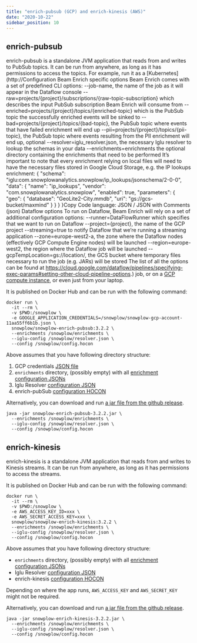```yaml
---
title: "enrich-pubsub (GCP) and enrich-kinesis (AWS)"
date: "2020-10-22"
sidebar_position: 10
---
```


## enrich-pubsub

enrich-pubsub is a standalone JVM application that reads from and writes to PubSub topics. It can be run from anywhere, as long as it has permissions to access the topics. For example, run it as a [Kubernetes](http://Configuration Beam Enrich specific options Beam Enrich comes with a set of predefined CLI options:  --job-name, the name of the job as it will appear in the Dataflow console --raw=projects/{project}/subscriptions/{raw-topic-subscription} which describes the input PubSub subscription Beam Enrich will consume from --enriched=projects/{project}/topics/{enriched-topic} which is the PubSub topic the successfully enriched events will be sinked to --bad=projects/{project}/topics/{bad-topic}, the PubSub topic where events that have failed enrichment will end up --pii=projects/{project}/topics/{pii-topic}, the PubSub topic where events resulting from the PII enrichment will end up, optional --resolver=iglu_resolver.json, the necessary Iglu resolver to lookup the schemas in your data --enrichments=enrichments the optional directory containing the enrichments that need to be performed It’s important to note that every enrichment relying on local files will need to have the necessary files stored in Google Cloud Storage, e.g. the IP lookups enrichment:  {   "schema": "iglu:com.snowplowanalytics.snowplow/ip_lookups/jsonschema/2-0-0",   "data": {     "name": "ip_lookups",     "vendor": "com.snowplowanalytics.snowplow",     "enabled": true,     "parameters": {       "geo": {         "database": "GeoLite2-City.mmdb",         "uri": "gs://gcs-bucket/maxmind"       }     }   } }Copy Code language: JSON / JSON with Comments (json) Dataflow options To run on Dataflow, Beam Enrich will rely on a set of additional configuration options:  --runner=DataFlowRunner which specifies that we want to run on Dataflow --project={project}, the name of the GCP project --streaming=true to notify Dataflow that we’re running a streaming application --zone=europe-west2-a, the zone where the Dataflow nodes (effectively GCP Compute Engine nodes) will be launched --region=europe-west2, the region where the Dataflow job will be launched --gcpTempLocation=gs://location/, the GCS bucket where temporary files necessary to run the job (e.g. JARs) will be stored The list of all the options can be found at https://cloud.google.com/dataflow/pipelines/specifying-exec-params#setting-other-cloud-pipeline-options.) job, or on a [GCP compute instance](https://cloud.google.com/compute), or even just from your laptop.

It is published on Docker Hub and can be run with the following command:

```
docker run \
  -it --rm \
  -v $PWD:/snowplow \
  -e GOOGLE_APPLICATION_CREDENTIALS=/snowplow/snowplow-gcp-account-11aa55ff6b1b.json \
  snowplow/snowplow-enrich-pubsub:3.2.2 \
  --enrichments /snowplow/enrichments \
  --iglu-config /snowplow/resolver.json \
  --config /snowplow/config.hocon
```

Above assumes that you have following directory structure:

1. GCP credentials [JSON file](https://cloud.google.com/docs/authentication/getting-started)
2. `enrichments` directory, (possibly empty) with all [enrichment configuration JSONs](/docs/getting-started-on-snowplow-open-source/setup-snowplow-on-gcp/setup-validation-and-enrich/add-additional-enrichments/index.md)
3. Iglu Resolver [configuration JSON](/docs/pipeline-components-and-applications/iglu/iglu-resolver/index.md)
4. enrich-pubSub [configuration HOCON](/docs/pipeline-components-and-applications/enrichment-components/enrich-pubsub/configuration-reference/index.md)

Alternatively, you can download and run [a jar file from the github release](https://github.com/snowplow/enrich/releases).

```
java -jar snowplow-enrich-pubsub-3.2.2.jar \
  --enrichments /snowplow/enrichments \
  --iglu-config /snowplow/resolver.json \
  --config /snowplow/config.hocon
```

## enrich-kinesis

enrich-kinesis is a standalone JVM application that reads from and writes to Kinesis streams. It can be run from anywhere, as long as it has permissions to access the streams.

It is published on Docker Hub and can be run with the following command:

```
docker run \
  -it --rm \
  -v $PWD:/snowplow \
  -e AWS_ACCESS_KEY_ID=xxx \
  -e AWS_SECRET_ACCESS_KEY=xxx \
  snowplow/snowplow-enrich-kinesis:3.2.2 \
  --enrichments /snowplow/enrichments \
  --iglu-config /snowplow/resolver.json \
  --config /snowplow/config.hocon
```

Above assumes that you have following directory structure:

- `enrichments` directory, (possibly empty) with all [enrichment configuration JSONs](/docs/getting-started-on-snowplow-open-source/setup-snowplow-on-gcp/setup-validation-and-enrich/add-additional-enrichments/index.md)
- Iglu Resolver [configuration JSON](/docs/pipeline-components-and-applications/iglu/iglu-resolver/index.md)
- enrich-kinesis [configuration HOCON](/docs/pipeline-components-and-applications/enrichment-components/enrich-pubsub/configuration-reference/index.md)

Depending on where the app runs, `AWS_ACCESS_KEY` and `AWS_SECRET_KEY` might not be required.

Alternatively, you can download and run [a jar file from the github release](https://github.com/snowplow/enrich/releases).

```
java -jar snowplow-enrich-kinesis-3.2.2.jar \
  --enrichments /snowplow/enrichments \
  --iglu-config /snowplow/resolver.json \
  --config /snowplow/config.hocon
```
